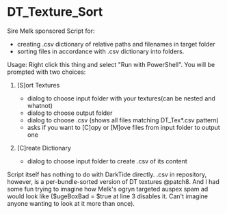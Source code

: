 # DT_Texture_Sort
Sire Melk sponsored Script for:
* creating .csv dictionary of relative paths and filenames in target folder
* sorting files in accordance with .csv dictionary into folders.

Usage:
Right click this thing and select "Run with PowerShell". You will be prompted with two choices:
1. [S]ort Textures
   - dialog to choose input folder with your textures(can be nested and whatnot)
   - dialog to choose output folder
   - dialog to choose .csv (shows all files matching DT_Tex*.csv pattern)
   - asks if you want to [C]opy or [M]ove files from input folder to output one

3. [C]reate Dictionary
   - dialog to choose input folder to create .csv of its content

Script itself has nothing to do with DarkTide directly. .csv in repository, however, is a per-bundle-sorted version of DT textures @patch8. 
And I had some fun trying to imagine how Melk's ogryn targeted auspex spam ad would look like ($ugeBoxBad = $true at line 3 disables it. Can't imagine anyone wanting to look at it more than once).

